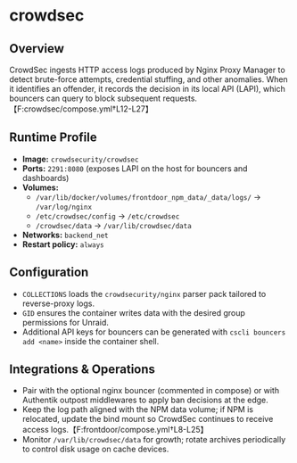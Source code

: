 # crowdsec

## Overview
CrowdSec ingests HTTP access logs produced by Nginx Proxy Manager to detect brute-force attempts, credential stuffing, and other anomalies. When it identifies an offender, it records the decision in its local API (LAPI), which bouncers can query to block subsequent requests.【F:crowdsec/compose.yml†L12-L27】

## Runtime Profile
- **Image:** `crowdsecurity/crowdsec`
- **Ports:** `2291:8080` (exposes LAPI on the host for bouncers and dashboards)
- **Volumes:**
  - `/var/lib/docker/volumes/frontdoor_npm_data/_data/logs/` → `/var/log/nginx`
  - `/etc/crowdsec/config` → `/etc/crowdsec`
  - `/crowdsec/data` → `/var/lib/crowdsec/data`
- **Networks:** `backend_net`
- **Restart policy:** `always`

## Configuration
- `COLLECTIONS` loads the `crowdsecurity/nginx` parser pack tailored to reverse-proxy logs.
- `GID` ensures the container writes data with the desired group permissions for Unraid.
- Additional API keys for bouncers can be generated with `cscli bouncers add <name>` inside the container shell.

## Integrations & Operations
- Pair with the optional nginx bouncer (commented in compose) or with Authentik outpost middlewares to apply ban decisions at the edge.
- Keep the log path aligned with the NPM data volume; if NPM is relocated, update the bind mount so CrowdSec continues to receive access logs.【F:frontdoor/compose.yml†L8-L25】
- Monitor `/var/lib/crowdsec/data` for growth; rotate archives periodically to control disk usage on cache devices.
